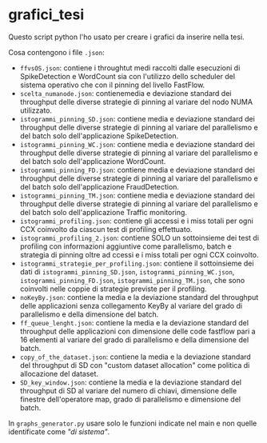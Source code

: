 # grafici_tesi

Questo script python l'ho usato per creare i grafici da inserire nella tesi.

Cosa contengono i file `.json`:

- `ffvsOS.json`: contiene i throughtut medi raccolti dalle esecuzioni di SpikeDetection e WordCount sia con l'utilizzo dello scheduler del sistema operativo che con il pinning del livello FastFlow.
- `scelta_numanode.json`: contienemedia e deviazione standard dei throughput delle diverse strategie di pinning al variare del nodo NUMA utilizzato.
- `istogrammi_pinning_SD.json`: contiene media e deviazione standard dei throughput delle diverse strategie di pinning al variare del parallelismo e del batch solo dell'applicazione SpikeDetection.
- `istogrammi_pinning_WC.json`: contiene media e deviazione standard dei throughput delle diverse strategie di pinning al variare del parallelismo e del batch solo dell'applicazione WordCount.
- `istogrammi_pinning_FD.json`: contiene media e deviazione standard dei throughput delle diverse strategie di pinning al variare del parallelismo e del batch solo dell'applicazione FraudDetection.
- `istogrammi_pinning_TM.json`: contiene media e deviazione standard dei throughput delle diverse strategie di pinning al variare del parallelismo e del batch solo dell'applicazione Traffic monitoring.
- `istogrammi_profiling.json`: contiene gli accessi e i miss totali per ogni CCX coinvolto da ciascun test di profiling effettuato.
- `istogrammi_profiling_2.json`: contiene SOLO un sottoinsieme dei test di profiling con informazioni aggiuntive come parallelismo, batch e strategia di pinning oltre ad ccessi e i miss totali per ogni CCX coinvolto.
- `istogrammi_strategie_per_profiling.json`: contiene il sottoinsieme dei dati di `istogrammi_pinning_SD.json`, `istogrammi_pinning_WC.json`, `istogrammi_pinning_FD.json`, `istogrammi_pinning_TM.json`, che sono coinvolti nelle coppie di strategie previste per il profiling.
- `noKeyBy.json`: contiene la media e la deviazione standard del throughput delle applicazioni senza collegamento KeyBy al variare del grado di parallelismo e della dimensione del batch.
- `ff_queue_lenght.json`: contiene la media e la deviazione standard del throughput delle applicazioni con dimensione delle code fastflow pari a 16 elementi al variare del grado di parallelismo e della dimensione del batch.
- `copy_of_the_dataset.json`: contiene la media e la deviazione standard del throughput di SD con "custom dataset allocation" come politica di allocazione del dataset.
- `SD_key_window.json`: contiene la media e la deviazione standard del throughput di SD al variare del numero di chiavi, dimensione delle finestre dell'operatore map, grado di parallelismo e dimensione del batch.

In `graphs_generator.py` usare solo le funzioni indicate nel main e non quelle identificate come *"di sistema"*.
